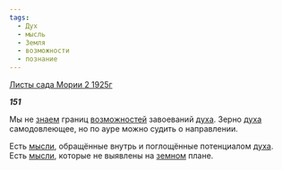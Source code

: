 ```yaml
---
tags:
  - Дух
  - мысль
  - Земля
  - возможности
  - познание
---
```

[Листы сада Мории 2 1925г](https://127.0.0.1:4002/agni/1925)

___151___

Мы не [знаем](../../../tags/#познание) границ [возможностей](../../../tags/#возможности) завоеваний [духа](../../../tags/#Дух). Зерно [духа](../../../tags/#Дух) самодовлеющее, но по ауре можно судить о направлении.   

Есть [мысли](../../../tags/#мысль), обращённые внутрь и поглощённые потенциалом [духа](../../../tags/#Дух). Есть [мысли](../../../tags/#мысль), которые не выявлены на [земном](../../../tags/#Земля) плане.   

